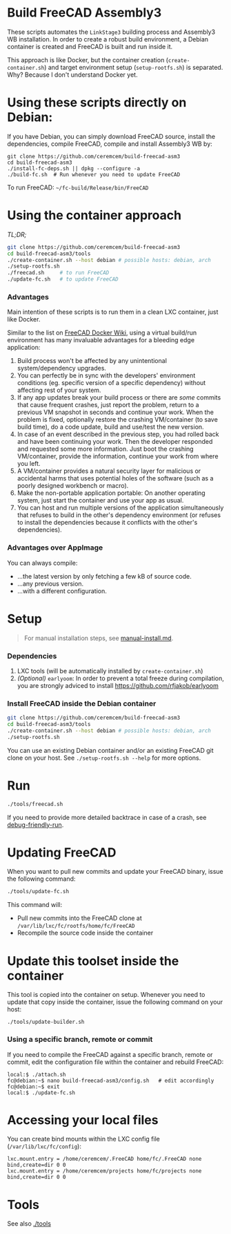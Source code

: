 # Build FreeCAD Assembly3

These scripts automates the `LinkStage3` building process and Assembly3 WB installation. In order to create a robust build environment, a Debian container is created and FreeCAD is built and run inside it. 

This approach is like Docker, but the container creation (`create-container.sh`) and target environment setup (`setup-rootfs.sh`) is separated. Why? Because I don't understand Docker yet. 

# Using these scripts directly on Debian: 

If you have Debian, you can simply download FreeCAD source, install the dependencies, compile FreeCAD, compile and install Assembly3 WB by: 

```
git clone https://github.com/ceremcem/build-freecad-asm3
cd build-freecad-asm3
./install-fc-deps.sh || dpkg --configure -a
./build-fc.sh  # Run whenever you need to update FreeCAD
```

To run FreeCAD: `~/fc-build/Release/bin/FreeCAD`

# Using the container approach

*TL;DR;*

```bash
git clone https://github.com/ceremcem/build-freecad-asm3
cd build-freecad-asm3/tools
./create-container.sh --host debian # possible hosts: debian, arch
./setup-rootfs.sh
./freecad.sh     # to run FreeCAD
./update-fc.sh   # to update FreeCAD
```

### Advantages 

Main intention of these scripts is to run them in a clean LXC container, just like Docker. 

Similar to the list on [FreeCAD Docker Wiki](https://wiki.freecadweb.org/Compile_on_Docker), using a virtual build/run environment has many invaluable advantages for a bleeding edge application:

1. Build process won't be affected by any unintentional system/dependency upgrades. 
2. You can perfectly be in sync with the developers' environment conditions (eg. specific version of a specific dependency) without affecting rest of your system.
3. If any app updates break your build process or there are *some* commits that cause frequent crashes, just report the problem, return to a previous VM snapshot in seconds and continue your work. When the problem is fixed, optionally restore the crashing VM/container (to save build time), do a code update, build and use/test the new version. 
4. In case of an event described in the previous step, you had rolled back and have been continuing your work. Then the developer responded and requested some more information. Just boot the crashing VM/container, provide the information, continue your work from where you left. 
5. A VM/container provides a natural security layer for malicious or accidental harms that uses potential holes of the software (such as a poorly designed workbench or macro).
6. Make the non-portable application portable: On another operating system, just start the container and use your app as usual. 
7. You can host and run multiple versions of the application simultaneously that refuses to build in the other's dependency environment (or refuses to install the dependencies because it conflicts with the other's dependencies). 

### Advantages over AppImage

You can always compile: 
* ...the latest version by only fetching a few kB of source code.
* ...any previous version. 
* ...with a different configuration. 

# Setup

> For manual installation steps, see [manual-install.md](./manual-install.md). 

### Dependencies 

1. LXC tools (will be automatically installed by `create-container.sh`)
2. *(Optional)* `earlyoom`: In order to prevent a total freeze during compilation, you are strongly adviced to install https://github.com/rfjakob/earlyoom

### Install FreeCAD inside the Debian container


```bash
git clone https://github.com/ceremcem/build-freecad-asm3
cd build-freecad-asm3/tools
./create-container.sh --host debian # possible hosts: debian, arch
./setup-rootfs.sh
```

You can use an existing Debian container and/or an existing FreeCAD git clone on your host. See `./setup-rootfs.sh --help` for more options. 

# Run 

```bash
./tools/freecad.sh
```

If you need to provide more detailed backtrace in case of a crash, see [debug-friendly-run](./debug-friendly-run.md).

# Updating FreeCAD 

When you want to pull new commits and update your FreeCAD binary, issue the following command: 

```bash
./tools/update-fc.sh
```

This command will:

* Pull new commits into the FreeCAD clone at `/var/lib/lxc/fc/rootfs/home/fc/FreeCAD`
* Recompile the source code inside the container

# Update this toolset inside the container

This tool is copied into the container on setup. Whenever you need to update that copy inside the container, issue the following command on your host:

```
./tools/update-builder.sh
```


### Using a specific branch, remote or commit

If you need to compile the FreeCAD against a specific branch, remote or commit, edit the configuration file within the container and rebuild FreeCAD:

```console
local:$ ./attach.sh
fc@debian:~$ nano build-freecad-asm3/config.sh   # edit accordingly 
fc@debian:~$ exit 
local:$ ./update-fc.sh
```

# Accessing your local files 

You can create bind mounts within the LXC config file (`/var/lib/lxc/fc/config`): 

```
lxc.mount.entry = /home/ceremcem/.FreeCAD home/fc/.FreeCAD none bind,create=dir 0 0
lxc.mount.entry = /home/ceremcem/projects home/fc/projects none bind,create=dir 0 0
```

# Tools 

See also [./tools](./tools)

